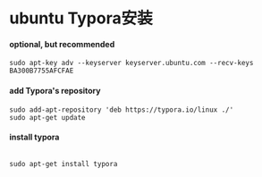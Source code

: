 # ubuntu Typora安装

#### optional, but recommended

```
sudo apt-key adv --keyserver keyserver.ubuntu.com --recv-keys BA300B7755AFCFAE
```

#### add Typora's repository

```
sudo add-apt-repository 'deb https://typora.io/linux ./'
sudo apt-get update
```
#### install typora
```

sudo apt-get install typora
```